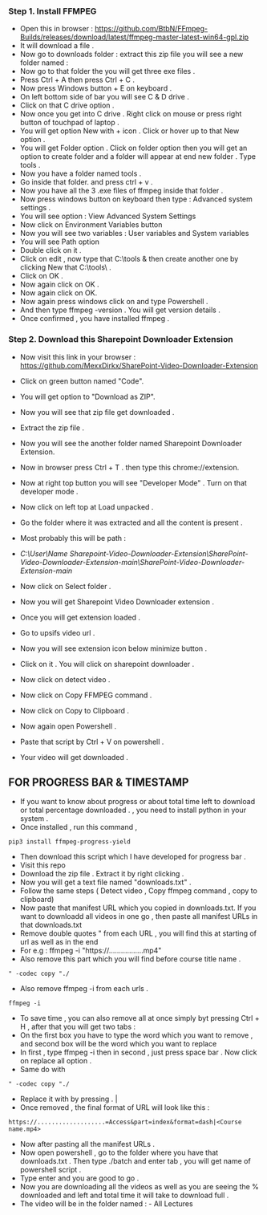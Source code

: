 ### Step 1. Install FFMPEG

- Open this in browser : https://github.com/BtbN/FFmpeg-Builds/releases/download/latest/ffmpeg-master-latest-win64-gpl.zip
- It will download a file . 
- Now go to downloads folder : extract this  zip file you will see a new folder named : 
-  Now go to that folder the you will get three exe files . 
- Press Ctrl + A then press Ctrl + C .
- Now press Windows button + E on keyboard .
- On left bottom side of bar you will see C & D drive . 
- Click on that C drive option . 
- Now once you get into C drive . Right click on mouse or press right button of touchpad of laptop . 
- You will get option New with + icon . Click or hover up to that New option .
- You will get Folder option . Click on folder option   then you will get an option to create folder and a folder will appear at end new folder . Type tools . 
- Now you have a folder named tools .
- Go inside that folder.  and press ctrl + v . 
- Now you have all the 3 .exe files of ffmpeg inside that folder . 
- Now press windows button on keyboard then type : Advanced system settings . 
- You will see option : View Advanced System Settings 
- Now click on Environment Variables button 
- Now you will see two variables : User variables and System variables 
- You will see Path option 
- Double click on it . 
- Click on edit , now type that C:\tools & then create another one by clicking New that C:\tools\  . 
- Click on  OK . 
- Now again click on OK . 
- Now again click on OK. 
- Now again press windows click on and type Powershell . 
- And then type ffmpeg -version . You will get version details . 
- Once confirmed , you have installed ffmpeg . 


### Step 2. Download this Sharepoint Downloader Extension 

- Now visit this link in your browser : https://github.com/MexxDirkx/SharePoint-Video-Downloader-Extension
- Click on green button named "Code". 
- You will get option to "Download as ZIP".
- Now you will see that zip file get downloaded .  
- Extract the zip file . 
- Now you will see the another folder named Sharepoint Downloader Extension. 
- Now in browser press Ctrl + T . then type this chrome://extension.  
- Now at right top button you will see "Developer Mode" . Turn on that developer mode . 
- Now click on left top at Load unpacked . 
- Go the folder where it was extracted and all the content is present . 
- Most probably this will be path : 

- *_C:\User\Name Sharepoint-Video-Downloader-Extension\SharePoint-Video-Downloader-Extension-main\SharePoint-Video-Downloader-Extension-main_*  

- Now click on Select folder . 
- Now you will get Sharepoint Video Downloader extension . 
- Once you will get extension loaded . 
- Go to upsifs video url . 
- Now you will see extension icon below minimize button . 
- Click on it . You will click on sharepoint downloader . 
- Now click on detect video . 
- Now click on Copy FFMPEG command . 
- Now click on Copy to Clipboard .
- Now again open Powershell . 
- Paste that script by Ctrl + V  on powershell .
- Your video will get downloaded . 



## FOR PROGRESS BAR & TIMESTAMP 


- If you want to know about progress or about total time left to download or total percentage downloaded . , you need to install python in your system . 
- Once installed , run this command , 
```
pip3 install ffmpeg-progress-yield
```
- Then download this script which I have developed for progress bar . 
- Visit this repo 
- Download the zip file . Extract it by right clicking . 
- Now you will get a text file named "downloads.txt" . 
- Follow the same steps ( Detect video , Copy ffmpeg command , copy to clipboard)
- Now paste that manifest URL which you copied in downloads.txt. If you want to downloadd all videos in one go , then paste all manifest URLs in that downloads.txt
- Remove double quotes " from each URL , you will find this at starting of url as well as in the end 
- For e.g : ffmpeg -i "https://.................mp4"
- Also remove this part  which you will find before course title name .


```
" -codec copy "./
```
- Also remove ffmpeg -i from each urls . 

```
ffmpeg -i
```
- To save time , you can also remove all at once simply byt pressing Ctrl + H , after that you will get two tabs :
- On the first box you have to type the word which you want to remove  , and second box will be the word which you want to replace 
- In first , type ffmpeg -i then in second  , just press space bar . Now click on replace all option . 
- Same do with 
```
" -codec copy "./
```
- Replace it with 
by pressing . | 
- Once removed , the final format of URL will look like this : 

```
https://...................=Access&part=index&format=dash|<Course name.mp4>
```
- Now after pasting all the manifest URLs . 
- Now open powershell , go to the folder where you have that downloads.txt . Then type ./batch and enter tab , you will get name of powershell script . 
- Type enter and you are good to go . 
- Now you are downloading all the videos as well as you are seeing the % downloaded and left and total time it will take to download full . 
- The video will be in the folder named : - All Lectures
